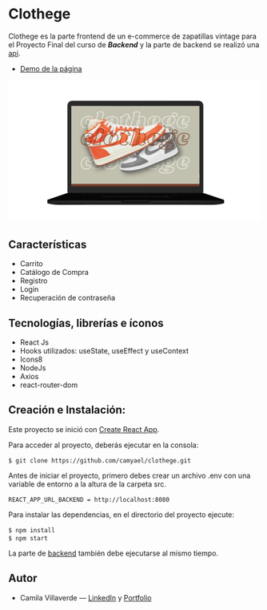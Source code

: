 # Clothege
Clothege es la parte frontend de un e-commerce de zapatillas vintage para el Proyecto Final del curso de ___Backend___ y la parte de backend se realizó una [api](https://github.com/camyael/api-ecommerce).

* [Demo de la página](https://clothege.netlify.app/)

![](image.png)

## Características
* Carrito
* Catálogo de Compra
* Registro
* Login
* Recuperación de contraseña

## Tecnologías, librerías e íconos
* React Js
* Hooks utilizados: useState, useEffect y useContext
* Icons8
* NodeJs
* Axios
* react-router-dom

## Creación e Instalación:

Este proyecto se inició con [Create React App](https://github.com/facebook/create-react-app).

Para acceder al proyecto, deberás ejecutar en la consola:
````
$ git clone https://github.com/camyael/clothege.git
````

Antes de iniciar el proyecto, primero debes crear un archivo .env con una variable de entorno a la altura de la carpeta src.

````
REACT_APP_URL_BACKEND = http://localhost:8080
````


Para instalar las dependencias, en el directorio del proyecto ejecute: 
````
$ npm install 
$ npm start
````

La parte de [backend](https://github.com/camyael/api-ecommerce) también debe ejecutarse al mismo tiempo.

## Autor
* Camila Villaverde — [LinkedIn](https://www.linkedin.com/in/camilavillaverde/) y [Portfolio](https://camyael.github.io/portfolio/)